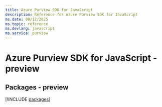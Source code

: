 ```yaml
---
title: Azure Purview SDK for JavaScript
description: Reference for Azure Purview SDK for JavaScript
ms.date: 08/12/2025
ms.topic: reference
ms.devlang: javascript
ms.service: purview
---
```

# Azure Purview SDK for JavaScript - preview
## Packages - preview
[!INCLUDE [packages](purview-index.md)]